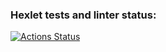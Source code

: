 ### Hexlet tests and linter status:
[![Actions Status](https://github.com/ArturMavlidov/backend-project-4/actions/workflows/hexlet-check.yml/badge.svg)](https://github.com/ArturMavlidov/backend-project-4/actions)